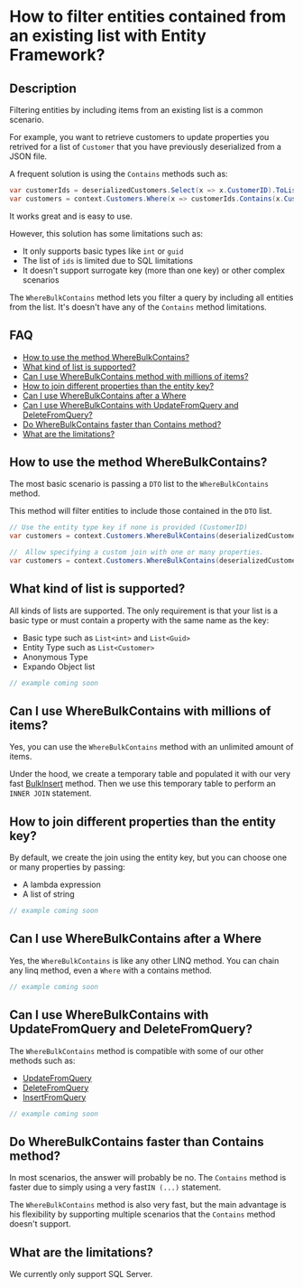 # How to filter entities contained from an existing list with Entity Framework?

## Description

Filtering entities by including items from an existing list is a common scenario.

For example, you want to retrieve customers to update properties you retrived for a list of `Customer` that you have previously deserialized from a JSON file.

A frequent solution is using the `Contains` methods such as:

```csharp
var customerIds = deserializedCustomers.Select(x => x.CustomerID).ToList();
var customers = context.Customers.Where(x => customerIds.Contains(x.CustomerID)).ToList();
```

It works great and is easy to use.

However, this solution has some limitations such as:

- It only supports basic types like `int` or `guid`
- The list of `ids` is limited due to SQL limitations
- It doesn't support surrogate key (more than one key) or other complex scenarios

The `WhereBulkContains` method lets you filter a query by including all entities from the list. It's doesn't have any of the `Contains` method limitations.

## FAQ

- [How to use the method WhereBulkContains?](#how-to-use-the-method-wherebulkcontains)
- [What kind of list is supported?](#what-kind-of-list-is-supported)
- [Can I use WhereBulkContains method with millions of items?](#can-i-use-wherebulkcontains-method-with-millions-of-items)
- [How to join different properties than the entity key?](#how-to-join-different-properties-than-the-entity-key)
- [Can I use WhereBulkContains after a Where](#can-i-use-wherebulkcontains-after-a-where)
- [Can I use WhereBulkContains with UpdateFromQuery and DeleteFromQuery?](#can-i-use-wherebulkcontains-with-updatefromquery-and-deletefromquery)
- [Do WhereBulkContains faster than Contains method?](#)
- [What are the limitations?](#what-are-the-limitations)

## How to use the method WhereBulkContains?

The most basic scenario is passing a `DTO` list to the `WhereBulkContains` method.

This method will filter entities to include those contained in the `DTO` list.

```csharp
// Use the entity type key if none is provided (CustomerID)
var customers = context.Customers.WhereBulkContains(deserializedCustomers).ToList();

//  Allow specifying a custom join with one or many properties.
var customers = context.Customers.WhereBulkContains(deserializedCustomers, x => x.Code).ToList();
```

## What kind of list is supported?

All kinds of lists are supported. The only requirement is that your list is a basic type or must contain a property with the same name as the key:

- Basic type such as `List<int>` and `List<Guid>`
- Entity Type such as `List<Customer>`
- Anonymous Type
- Expando Object list
 
```csharp
// example coming soon
```

## Can I use WhereBulkContains with millions of items?

Yes, you can use the `WhereBulkContains` method with an unlimited amount of items.

Under the hood, we create a temporary table and populated it with our very fast [BulkInsert](bulk-insert) method. Then we use this temporary table to perform an `INNER JOIN` statement.

## How to join different properties than the entity key?

By default, we create the join using the entity key, but you can choose one or many properties by passing:

- A lambda expression
- A list of string

```csharp
// example coming soon
```

## Can I use WhereBulkContains after a Where

Yes, the `WhereBulkContains` is like any other LINQ method. You can chain any linq method, even a `Where` with a contains method.

```csharp
// example coming soon
```

## Can I use WhereBulkContains with UpdateFromQuery and DeleteFromQuery?

The `WhereBulkContains` method is compatible with some of our other methods such as:
- [UpdateFromQuery](/update-from-query)
- [DeleteFromQuery](/delete-from-query)
- [InsertFromQuery](/insert-from-query)

```csharp
// example coming soon
```

## Do WhereBulkContains faster than Contains method?

In most scenarios, the answer will probably be no. The `Contains` method is faster due to simply using a very fast`IN (...)` statement.

The `WhereBulkContains` method is also very fast, but the main advantage is his flexibility by supporting multiple scenarios that the `Contains` method doesn't support.

## What are the limitations?

We currently only support SQL Server.
